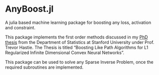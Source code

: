# AnyBoost.jl
A julia based machine learning package for boosting any loss, activation and constraint. 

This package implements the first order methods discussed in my [PhD thesis](https://stacks.stanford.edu/file/druid:dz563hn6234/Thesis_Draft_Rakesh_v4-augmented.pdf) 
from the Department of Statistics at Stanford University under Prof. Trevor Hastie.
The Thesis is titled “Boosting Like Path Algorithms for L1 Regularized Infinite Dimensional Convex Neural Networks”.

This package can be used to solve any Sparse Inverse Problem, once the required subroutines are implemented.
